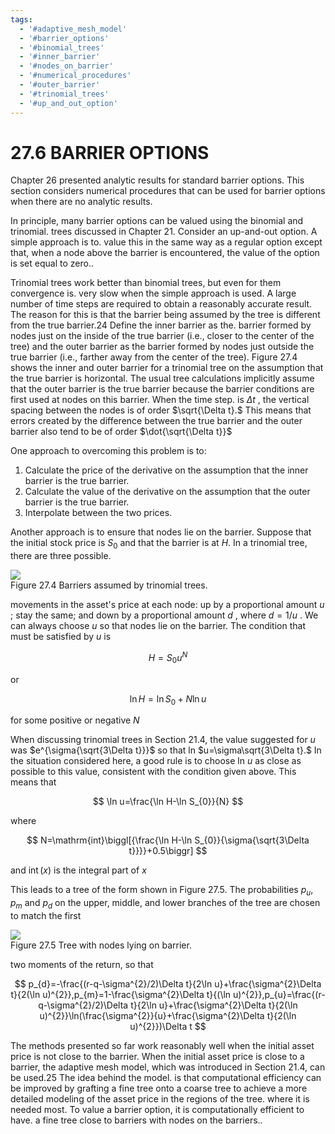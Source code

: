 ```yaml
---
tags:
  - '#adaptive_mesh_model'
  - '#barrier_options'
  - '#binomial_trees'
  - '#inner_barrier'
  - '#nodes_on_barrier'
  - '#numerical_procedures'
  - '#outer_barrier'
  - '#trinomial_trees'
  - '#up_and_out_option'
---
```

# 27.6 BARRIER OPTIONS  

Chapter 26 presented analytic results for standard barrier options. This section considers numerical procedures that can be used for barrier options when there are no analytic results.  

In principle, many barrier options can be valued using the binomial and trinomial. trees discussed in Chapter 21. Consider an up-and-out option. A simple approach is to. value this in the same way as a regular option except that, when a node above the barrier is encountered, the value of the option is set equal to zero..  

Trinomial trees work better than binomial trees, but even for them convergence is. very slow when the simple approach is used. A large number of time steps are required to obtain a reasonably accurate result. The reason for this is that the barrier being assumed by the tree is different from the true barrier.24 Define the inner barrier as the. barrier formed by nodes just on the inside of the true barrier (i.e., closer to the center of the tree) and the outer barrier as the barrier formed by nodes just outside the true barrier (i.e., farther away from the center of the tree). Figure 27.4 shows the inner and outer barrier for a trinomial tree on the assumption that the true barrier is horizontal. The usual tree calculations implicitly assume that the outer barrier is the true barrier because the barrier conditions are first used at nodes on this barrier. When the time step. is $\Delta t$ , the vertical spacing between the nodes is of order $\sqrt{\Delta t}.$ This means that errors created by the difference between the true barrier and the outer barrier also tend to be of order $\dot{\sqrt{\Delta t}}$  

One approach to overcoming this problem is to:  

1. Calculate the price of the derivative on the assumption that the inner barrier is the true barrier.   
2. Calculate the value of the derivative on the assumption that the outer barrier is the true barrier.   
3. Interpolate between the two prices.  

Another approach is to ensure that nodes lie on the barrier. Suppose that the initial stock price is $S_{0}$ and that the barrier is at $H.$ In a trinomial tree, there are three possible.  

![](16bdd77e093809f71785fbf21126df1b1130a439f018a96ee49440561e191cf8.jpg)  
Figure 27.4 Barriers assumed by trinomial trees.  

movements in the asset's price at each node: up by a proportional amount $u$ ; stay the same; and down by a proportional amount $d$ , where $d=1/u$ . We can always choose $u$ so that nodes lie on the barrier. The condition that must be satisfied by $u$ is  

$$
H=S_{0}u^{N}
$$  

or  

$$
\ln H=\ln S_{0}+N\ln u
$$  

for some positive or negative $N$  

When discussing trinomial trees in Section 21.4, the value suggested for $u$ was $e^{\sigma{\sqrt{3\Delta t}}}$ so that ln $u=\sigma\sqrt{3\Delta t}.$ In the situation considered here, a good rule is to choose ln $u$ as close as possible to this value, consistent with the condition given above. This means that  

$$
\ln u=\frac{\ln H-\ln S_{0}}{N}
$$  

where  

$$
N=\mathrm{int}\biggl[{\frac{\ln H-\ln S_{0}}{\sigma{\sqrt{3\Delta t}}}}+0.5\biggr]
$$  

and $\operatorname{int}(x)$ is the integral part of $x$  

This leads to a tree of the form shown in Figure 27.5. The probabilities $p_{u},p_{m}$ and $p_{d}$ on the upper, middle, and lower branches of the tree are chosen to match the first  

![](1d0d9ff515bea1c2547396ec70e505b52b06abf5e30d52dab9beb4949938e880.jpg)  
Figure 27.5 Tree with nodes lying on barrier.  

two moments of the return, so that  

$$
p_{d}=-\frac{(r-q-\sigma^{2}/2)\Delta t}{2\ln u}+\frac{\sigma^{2}\Delta t}{2(\ln u)^{2}},p_{m}=1-\frac{\sigma^{2}\Delta t}{(\ln u)^{2}},p_{u}=\frac{(r-q-\sigma^{2}/2)\Delta t}{2\ln u}+\frac{\sigma^{2}\Delta t}{2(\ln u)^{2}}\ln(\frac{\sigma^{2}}{u}+\frac{\sigma^{2}\Delta t}{2(\ln u)^{2}})\Delta t
$$  

The methods presented so far work reasonably well when the initial asset price is not close to the barrier. When the initial asset price is close to a barrier, the adaptive mesh model, which was introduced in Section 21.4, can be used.25 The idea behind the model. is that computational efficiency can be improved by grafting a fine tree onto a coarse tree to achieve a more detailed modeling of the asset price in the regions of the tree. where it is needed most. To value a barrier option, it is computationally efficient to have. a fine tree close to barriers with nodes on the barriers..  
